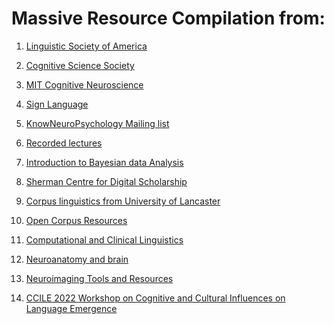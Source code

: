# Massive Resource Compilation from: 



1.  [Linguistic Society of America](https://www.linguisticsociety.org/resource/av-materials-webinar-resources)

1.  [Cognitive Science Society](https://cognitivesciencesociety.org/past-conferences/?s=08)
             
1. [MIT Cognitive Neuroscience](https://youtube.com/playlist?list=PLUl4u3cNGP60IKRN_pFptIBxeiMc0MCJP)
            
1. [Sign Language](https://sites.google.com/view/adamcschembri/presentations?authuser=0) 

1. [KnowNeuroPsychology Mailing list](https://easywp.us4.list-manage.com/subscribe?u=016e0eb7b02713dfd5a421e30&id=3b18e2d345)
1. [Recorded lectures](https://knowneuropsych.org/past-lectures-page/)

1. [Introduction to Bayesian data Analysis](https://vasishth.github.io/IntroBayesSMLP2021/)

1. [Sherman Centre for Digital Scholarship](https://echo360.ca/section/dd5d5621-fe11-4093-a4e0-78d7abbcbca7/home)

1. [Corpus linguistics from University of Lancaster](http://cass.lancs.ac.uk/celebrating-the-written-bnc2014-lancaster-castle-event/)

1. [Open Corpus Resources](https://sites.google.com/site/annabonazzi8/tools)

1. [Computational and Clinical Linguistics](https://aclanthology.org/venues/clpsych/)

1. [Neuroanatomy and brain](https://neuroanatomy.ca/)

1. [Neuroimaging Tools and Resources](https://www.nitrc.org/projects/bst)

1. [CCILE 2022
Workshop on Cognitive and Cultural Influences on Language Emergence](https://youtube.com/channel/UCIXphOSx94qiTrBzkUNGdww)



